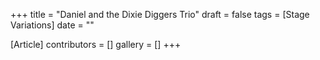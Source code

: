 +++
title = "Daniel and the Dixie Diggers Trio"
draft = false
tags = [Stage Variations]
date = ""

[Article]
contributors = []
gallery = []
+++